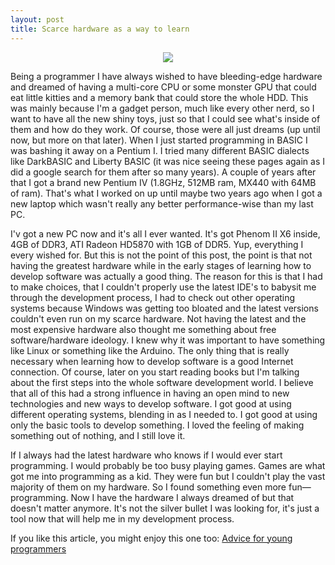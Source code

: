 ```yaml
---
layout: post
title: Scarce hardware as a way to learn
---
```


<center><img src="http://i.imgur.com/cZ8Jn.png" /></center>

Being a programmer I have always wished to have bleeding-edge hardware and
dreamed of having a multi-core CPU or some monster GPU that could eat little
kitties and a memory bank that could store the whole HDD. This was mainly
because I'm a gadget person, much like every other nerd, so I want to have all
the new shiny toys, just so that I could see what's inside of them and how do
they work. Of course, those were all just dreams (up until now, but more on
that later). When I just started programming in BASIC I was bashing it away on
a Pentium I. I tried many different BASIC dialects like DarkBASIC and Liberty
BASIC (it was nice seeing these pages again as I did a google search for them
after so many years). A couple of years after that I got a brand new Pentium IV
(1.8GHz, 512MB ram, MX440 with 64MB of ram). That's what I worked on up until
maybe two years ago when I got a new laptop which wasn't really any better
performance-wise than my last PC.

I'v got a new PC now and it's all I ever wanted. It's got Phenom II X6 inside,
4GB of DDR3, ATI Radeon HD5870 with 1GB of DDR5. Yup, everything I every wished
for. But this is not the point of this post, the point is that not having the
greatest hardware while in the early stages of learning how to develop software
was actually a good thing. The reason for this is that I had to make choices,
that I couldn't properly use the latest IDE's to babysit me through the
development process, I had to check out other operating systems because Windows
was getting too bloated and the latest versions couldn't even run on my scarce
hardware. Not having the latest and the most expensive hardware also thought me
something about free software/hardware ideology. I knew why it was important to
have something like Linux or something like the Arduino. The only thing that is
really necessary when learning how to develop software is a good Internet
connection. Of course, later on you start reading books but I'm talking about
the first steps into the whole software development world. I believe that all
of this had a strong influence in having an open mind to new technologies and
new ways to develop software. I got good at using different operating systems,
blending in as I needed to. I got good at using only the basic tools to develop
something. I loved the feeling of making something out of nothing, and I still
love it.

If I always had the latest hardware who knows if I would ever start
programming. I would probably be too busy playing games. Games are what got me
into programming as a kid. They were fun but I couldn't play the vast majority
of them on my hardware. So I found something even more fun—programming. Now I
have the hardware I always dreamed of but that doesn't matter anymore. It's not
the silver bullet I was looking for, it's just a tool now that will help me in
my development process.


<div class="recommended-reading">
    <p>If you like this article, you might enjoy this one too:
    <a href="{% post_url 2010-12-15-Advice %}">Advice for young programmers</a></p>
</div>
